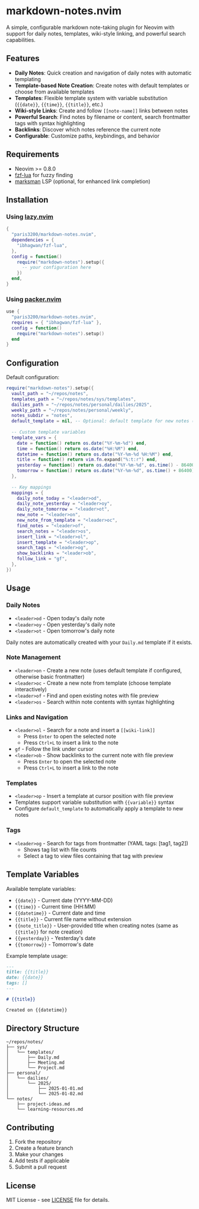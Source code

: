 # markdown-notes.nvim

A simple, configurable markdown note-taking plugin for Neovim with support for daily notes, templates, wiki-style linking, and powerful search capabilities.

## Features

- **Daily Notes**: Quick creation and navigation of daily notes with automatic templating
- **Template-based Note Creation**: Create notes with default templates or choose from available templates
- **Templates**: Flexible template system with variable substitution (`{{date}}`, `{{time}}`, `{{title}}`, etc.)
- **Wiki-style Links**: Create and follow `[[note-name]]` links between notes
- **Powerful Search**: Find notes by filename or content, search frontmatter tags with syntax highlighting
- **Backlinks**: Discover which notes reference the current note
- **Configurable**: Customize paths, keybindings, and behavior

## Requirements

- Neovim >= 0.8.0
- [fzf-lua](https://github.com/ibhagwan/fzf-lua) for fuzzy finding
- [marksman](https://github.com/artempyanykh/marksman) LSP (optional, for enhanced link completion)

## Installation

### Using [lazy.nvim](https://github.com/folke/lazy.nvim)

```lua
{
  "paris3200/markdown-notes.nvim",
  dependencies = {
    "ibhagwan/fzf-lua",
  },
  config = function()
    require("markdown-notes").setup({
      -- your configuration here
    })
  end,
}
```

### Using [packer.nvim](https://github.com/wbthomason/packer.nvim)

```lua
use {
  "paris3200/markdown-notes.nvim",
  requires = { "ibhagwan/fzf-lua" },
  config = function()
    require("markdown-notes").setup()
  end
}
```

## Configuration

Default configuration:

```lua
require("markdown-notes").setup({
  vault_path = "~/repos/notes",
  templates_path = "~/repos/notes/sys/templates",
  dailies_path = "~/repos/notes/personal/dailies/2025",
  weekly_path = "~/repos/notes/personal/weekly",
  notes_subdir = "notes",
  default_template = nil, -- Optional: default template for new notes (e.g., "note")
  
  -- Custom template variables
  template_vars = {
    date = function() return os.date("%Y-%m-%d") end,
    time = function() return os.date("%H:%M") end,
    datetime = function() return os.date("%Y-%m-%d %H:%M") end,
    title = function() return vim.fn.expand("%:t:r") end,
    yesterday = function() return os.date("%Y-%m-%d", os.time() - 86400) end,
    tomorrow = function() return os.date("%Y-%m-%d", os.time() + 86400) end,
  },
  
  -- Key mappings
  mappings = {
    daily_note_today = "<leader>od",
    daily_note_yesterday = "<leader>oy", 
    daily_note_tomorrow = "<leader>ot",
    new_note = "<leader>on",
    new_note_from_template = "<leader>oc",
    find_notes = "<leader>of",
    search_notes = "<leader>os",
    insert_link = "<leader>ol",
    insert_template = "<leader>op",
    search_tags = "<leader>og",
    show_backlinks = "<leader>ob",
    follow_link = "gf",
  },
})
```

## Usage

### Daily Notes

- `<leader>od` - Open today's daily note
- `<leader>oy` - Open yesterday's daily note
- `<leader>ot` - Open tomorrow's daily note

Daily notes are automatically created with your `Daily.md` template if it exists.

### Note Management

- `<leader>on` - Create a new note (uses default template if configured, otherwise basic frontmatter)
- `<leader>oc` - Create a new note from template (choose template interactively)
- `<leader>of` - Find and open existing notes with file preview
- `<leader>os` - Search within note contents with syntax highlighting

### Links and Navigation

- `<leader>ol` - Search for a note and insert a `[[wiki-link]]`
  - Press `Enter` to open the selected note
  - Press `Ctrl+L` to insert a link to the note
- `gf` - Follow the link under cursor
- `<leader>ob` - Show backlinks to the current note with file preview
  - Press `Enter` to open the selected note
  - Press `Ctrl+L` to insert a link to the note

### Templates

- `<leader>op` - Insert a template at cursor position with file preview
- Templates support variable substitution with `{{variable}}` syntax
- Configure `default_template` to automatically apply a template to new notes

### Tags

- `<leader>og` - Search for tags from frontmatter (YAML tags: [tag1, tag2])
  - Shows tag list with file counts
  - Select a tag to view files containing that tag with preview

## Template Variables

Available template variables:

- `{{date}}` - Current date (YYYY-MM-DD)
- `{{time}}` - Current time (HH:MM)
- `{{datetime}}` - Current date and time
- `{{title}}` - Current file name without extension
- `{{note_title}}` - User-provided title when creating notes (same as `{{title}}` for note creation)
- `{{yesterday}}` - Yesterday's date
- `{{tomorrow}}` - Tomorrow's date

Example template usage:
```markdown
---
title: {{title}}
date: {{date}}
tags: []
---

# {{title}}

Created on {{datetime}}
```

## Directory Structure

```
~/repos/notes/
├── sys/
│   └── templates/
│       ├── Daily.md
│       ├── Meeting.md
│       └── Project.md
├── personal/
│   └── dailies/
│       └── 2025/
│           ├── 2025-01-01.md
│           └── 2025-01-02.md
└── notes/
    ├── project-ideas.md
    └── learning-resources.md
```

## Contributing

1. Fork the repository
2. Create a feature branch
3. Make your changes
4. Add tests if applicable
5. Submit a pull request

## License

MIT License - see [LICENSE](LICENSE) file for details.